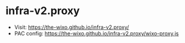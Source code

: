 # infra-v2.proxy

- Visit: https://the-wixo.github.io/infra-v2.proxy/
- PAC config: https://the-wixo.github.io/infra-v2.proxy/wixo-proxy.js
